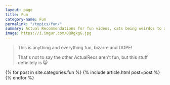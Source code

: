 ```yaml
---
layout: page
title: Fun
category-name: Fun
permalink: "/topics/fun/"
summary: Actual Recommendations for fun videos, cats being weirdos to anything and everything bizarre and DOPE!
image: https://i.imgur.com/OQRgkgG.jpg
---
```


> This is anything and everything fun, bizarre and DOPE!
>
> That's not to say the other ActualRecs aren't fun, but this stuff definitely is 😸

{% for post in site.categories.fun %}
  {% include article.html post=post %}
{% endfor %}
